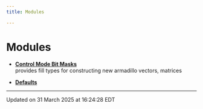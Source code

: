 ```yaml
---
title: Modules

---
```


# Modules







- **[Control Mode Bit Masks](/lds-ctrl-est/docs/api/modules/group__control__masks/)** <br>provides fill types for constructing new armadillo vectors, matrices 





- **[Defaults](/lds-ctrl-est/docs/api/modules/group__defaults/)** 





-------------------------------

Updated on 31 March 2025 at 16:24:28 EDT
